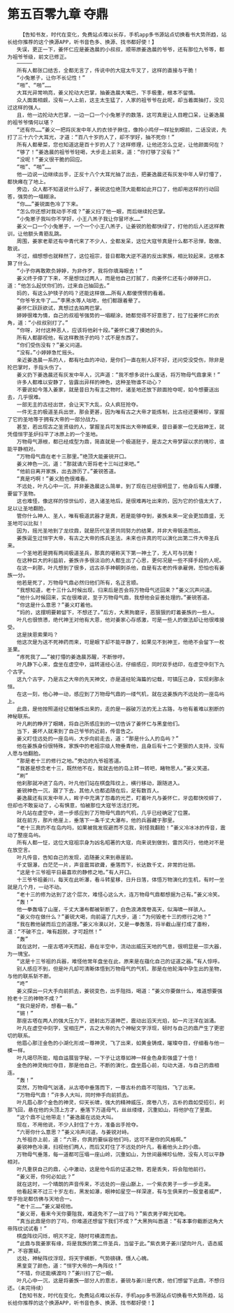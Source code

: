 # 第五百零九章 夺鼎
        【告知书友，时代在变化，免费站点难以长存，手机app多书源站点切换看书大势所趋，站长给你推荐的这个换源APP，听书音色多、换源、找书都好使！】
       失误，更正一下，姜怀仁应是姜逸晨的小叔叔，顺带原姜逸晨的爷爷，还有那位九爷等，都为祖爷爷级，前文已修正。
       —————
       所有人都张口结舌，全都无言了，传说中的大寇太牛叉了，这样的直接与干脆！
       “小兔崽子，让你不长记性！”
       “啪”、“啪”……
       大耳光异常响亮，姜义抡动大巴掌，抽姜逸晨大嘴巴，下手极重，根本不留情。
       众人面面相觑，没有一人上前，这主太生猛了，人家的祖爷爷在此呢，却当着面抽打，没见过这样的强人。
       且，他一边抡动大巴掌，一边一口一个小兔崽子的数落，这可真是让人目瞪口呆，让姜逸晨的祖爷爷情何以堪？
       “还有你……”姜义一把将灰发中年人的衣领子揪住，像拎小鸡仔一样扯到眼前，二话没说，先打了三十六个大耳光，才道：“百八十岁的人了，却不学好，抽不死你！”
       所有人都晕菜，您也知道这是百十岁的人了？这样修理，让他还怎么立足，让他颜面何在？
       “够了！”姜逸晨的祖爷爷轻喝，大步走上前来，道：“你打够了没有？”
       “没呢！”姜义很干脆的回应。
       “啪”、“啪”……
       他一边说一边继续出手，正反十八个大耳光抽了出去，把姜逸晨还有灰发中年人早打懵了，都快瘫在了地上。
       旁边，众人都不知道说什么好了，姜锐这位绝顶大能都如此开口了，他却用这样的行动回答，强势的一塌糊涂。
       “你……”姜锐面色冷了下来。
       “怎么你还想对我动手不成？”姜义扫了他一眼，而后继续抡巴掌。
       “小兔崽子我叫你不学好，小王八羔子我让你冒坏水……”
       姜义一口一个小兔崽子，一个一个小王八羔子，让姜锐的脸都快绿了，打他的后人还这样教训，让他额头青筋乱跳。
       周围，姜家老辈还有中青代来了不少人，全都发呆，这位大寇爷真是什么都不忌惮，敢做、敢说。
       不过，细想想也就释然了，这位祖宗，昔日都敢大逆不道的反出家族，相比较起来，这根本算了什么。
       “小子你再敢欺负婷婷，为非作歹，我将你填海眼去！”
       姜义终于停了下来，不是想饶过两人，而是他自己打腻了，向姜怀仁还有小婷婷开口，道：“他怎么起伏你们的，过来自己抽回去。”
       妈的，有这么护犊子的吗？还能这样做……所有人都傻愣愣的看着。
       “你爷爷太牛了……”李黑水等人咕哝，他们都跟着晕了。
       姜怀仁跃跃欲试，真想过去拍两巴掌。
       婷婷很难为情，自己的叔祖爷强势的一塌糊涂，她都觉得不好意思了，拉了拉姜怀仁的衣角，道：“小叔叔别打了。”
       “你呀，对付这种恶人，应该将他剁十段。”姜怀仁摸了摸她的头。
       所有人都鄙视他，有这样教孩子的吗？忒不是东西了。
       “你们受伤没有？”姜义问道。
       “没有。”小婷婷急忙摇头。
       亲近姜逸晨一系的人，都有吐血的冲动，是你们一直在削人好不好，还问受没受伤，除非是抡巴掌时，手指头伤了。
       姜义扔下姜逸晨还有灰发中年人，沉声道：“我不想多说什么废话，将万物母气鼎拿来！”
       许多人都难以安静了，皆露出异样的神色，这种圣物谁不动心？
       不要说如今落入姜家，就是昔日为有主之物时，诸圣地还放下颜面抢夺呢，如今想要送出去，几乎很难。
       一部无主的古经出世，会让天下大乱，众人疯狂抢夺。
       一件无主的极道圣兵出世，那会更甚，因为唯有古之大帝才能炼制，比古经还要稀珍，掌握了它的圣地等于拥有大帝的一部分战力。
       甚至，若出现古之圣贤级的人，掌握圣兵可发挥出大帝神威来，昔日姜家一位无敌神王，就凭借恒宇圣炉扫平了冰原上的一个圣地。
       万物母气源根，都已经成型为鼎，简直就是一个极道胚子，是古之大帝梦寐以求的瑰珍，谁能平静相对。
       “万物母气鼎在老十三那里。”绝顶大能姜锐开口。
       姜义神色一沉，道：“那就请六哥将老十三叫过来吧。”
       “他前日离开家族，出去游历了。”姜锐答道。
       “真是巧啊！”姜义脸色很难看。
       不远处，叶凡心中一沉，并非姜逸晨这么简单，到了现在已经很明显了，他身后有人撑腰，要留下圣物。
       这也难怪，像这样的惊世仙珍，进入诸圣地后，是很难再吐出来的，因为它的价值太大了，足以让圣地翻脸。
       管你什么神人、圣人，唯有极道武器才是真，若是能够夺到，姜族未来一定会更加鼎盛，无圣地可以比拟！
       因为，摇光圣地到了龙纹鼎，就是历代圣贤共同努力的结果，并非大帝锻造而出。
       姜族诞生过恒宇大帝，有古之大帝的炼兵圣法，未来也许真的可以演化出第二件大帝圣兵来。
       一个圣地若是拥有两间极道圣兵，那真的堪称天下第一神土了，无人可与抗衡！
       在这种巨大的利益前，姜族许多很淡泊的人都生出了心思，更何况是一些不择手段的人呢。
       在这一刹那，叶凡想到了很多，远古杀手神朝刺杀他，自是有古老的传承雇佣，恐怕也有姜族一分。
       他若是死了，万物母气鼎必然归他们所有，名正言顺。
       “我想知道，老十三什么时候出现，归来后是否会将万物母气还回来？”姜义沉声问道。
       “他什么时候回来，实在很难说，至于万物母气鼎，我想他会妥善处理的。”姜锐答道。
       “你这是什么意思？”姜义盯着他。
       “妈的，这摆明要赖留下，不想还了。”后方，大黑狗磨牙，恶狠狠的盯着姜族的一些人。
       叶凡也很愤懑，绝代神王对他有大恩，他对姜家心存感激，可是一些人的做法却让他很难接受。
       这是挟恩索果吗？
       他这次是为送不死神药而来，可是眼下却不能平静了，如果见不到神王，他绝不会留下一枚圣果。
       “疼死我了……”被打懵的姜逸晨苏醒，不断惨哼。
       叶凡静下心来，盘坐在虚空中，运转道经心法，仔细感应，同时双手结印，在虚空中刻下九个古字。
       这九个古字，乃是古之大帝的先天神文，亦是道经轮海篇的记载，可镇压己身，实现刹那永恒。
       在这一刻，他心神一动，感应到了万物母气鼎的一缕气机，就在这姜族内不远处的一座岛屿上。
       此鼎，是他按照道经记载锤炼出来的，走的是一器破万法的无上古路，与他有着难以割断的神秘联系。
       叶凡刷的睁开了眼睛，将自己所感应到的一切告诉了姜怀仁与黑皇他们。
       当下，姜坏人就来到了自己爷爷的近前，传音告之。
       姜义盯住远处的一座岛屿，大步向前走去，道：“那是什么人的岛屿？”
       他在姜族身份很特殊，家族中的老祖宗级人物垂青他，且身后有十二个更狠的人支持，没有人愿与他翻脸。
       “那是老十三的修行之地。”旁边的九爷祖答道。
       “我甚是想念老十三，既然他不在，我就去他的岛上转一转吧，睹物思人。”姜义笑道。
       “刷”
       他刹那就冲进了岛内，叶凡他们站在棋盘阵纹上，横行移动，跟随进入。
       姜锐神色一沉，跟了下去，其他人也都追随在后，足有数百人。
       姜逸晨还有灰发中年人，眸子中充满了怨毒的光芒，盯着叶凡与姜怀仁，牙齿都快咬碎了，但却也不敢妄动了，心有惧意，怕被那位大寇爷活活打死。
       叶凡站在虚空中，进一步感应到了万物母气鼎的气机，几乎已经确定了位置。
       就在前方，那片绝崖上，垂落下一条千丈大瀑布，他的兵器藏于那里。
       “老十三真的不在岛内吗，如果被我发现避而不见我，别怪我翻脸！”姜义冷冰冰的传音，震动了整座岛屿。
       所有人都一怔，这位大寇祖宗身为凶名昭著的大寇，向来说到做到，雷厉风行，他绝对不是在放空言。
       叶凡传音，告知自己的发现，追随姜义来到悬崖前。
       千丈银瀑，白茫茫一片，声音震耳欲聋，垂落而下，长达数千丈，非常的壮丽。
       “这是十三爷祖平日最喜欢的静修之地。”有人开口。
       十三爷爷祖姜川，每天在此听瀑，看斗转星移，日升日落，体悟万物演化的生机，有时一坐就是几个月，一动不动。
       “老十三的修为达到了这个层次，难怪心这么大，连万物母气鼎都想据为己有。”姜义冷笑。
       “轰！”
       他一拳轰塌了山崖，千丈大瀑布都被斩断了，白色浪涛席卷高天，似海啸一样骇人。
       “姜义你在做什么？”姜锐大喝，向前逼了几大步，道：“为何毁老十三的修行之地？”
       “我在教他破而后立的道理。”姜义冷漠以对，又是一拳轰落，将半截山崖打成了齑粉，道：“不破不立，唯有超脱，才可超然！”
       “轰”
       就在这时，一座古塔冲天而起，悬在半空中，流动出威压天地的气息，很明显是一宗大器，为一瑰宝。
       “这是十三爷祖的兵器，难怪他常年盘坐在此，原来是在蕴化自己的证道之器。”有人惊呼。
       别人感应不到，但是叶凡却可清晰体悟到万物母气的气机，那是在他轮海中孕生出的圣物，与他的联系斩不断。
       “咚”
       姜义探出一只大手向前抓去，姜锐变色，出手阻挡，喝道：“姜义你要做什么，难道想要强抢老十三的神物不成？”
       “我只是好奇，想看一看。”
       “锵！”
       那座古塔在两人的强大压力下，迸射出万道神芒，震动出滔天光焰，如一片汪洋在汹涌。
       叶凡在虚空中刻字，宝相庄严，古之大帝的九个神秘文字浮现，顿时与自己的鼎产生了更密切的联系。
       他眉心那汪金色的小湖化形成一尊神灵，飞了出来，如黄金铸成，璀璨夺目，仔细看与他一模一样。
       叶凡竭尽所能，暗自运展皆字秘，一下子让这尊如神一样金色身影强盛了十倍！
       金色的神灵绚烂夺目，那是他自己，不断的演化，盘坐眉心前，勾动大道，与自己的鼎相连。
       “轰！”
       突然，万物母气汹涌，从古塔中垂落而下，一尊古朴的鼎不可阻挡，飞了出来。
       “万物母气鼎！”许多人大叫，同时伸手向前抓去。
       叶凡眉心那个金色的神灵，仰天长啸，强大的精神威压，席卷八方，古朴的鼎如受招引，刹那飞回，悬在他的头顶上方才，垂落下万道母气，丝丝缕缕，沉重如山，将他护在了里面。
       “这个鼎不让他带走！”姜逸晨在远处大叫。
       现在，不用他说，不少人封住了十方，准备出手抢夺。
       “六哥你什么意思？”姜义冷声问道，与姜锐对峙。
       九爷祖亦上前，道：“六哥，你真的要纵容他们吗，这可不是你的风格啊。”
       姜锐神色冷漠，扫视他们两人，而后又盯住了不远处的叶凡，看着他头上的小鼎。
       万物母气垂落，每一道都可压塌一座山岭，沉重如山，为世间最稀珍仙物，没有人可以平静相对。
       叶凡重获自己的鼎，心中激动，这是他今后的证道之物，若是丢失，将会阻他前行。
       “姜义哥，你何必如此？”
       就在这时，一个晴朗的声音传来，不远处的一座山巅上，一个紫衣男子一步一步走来。
       他看起来不过三十岁左右，黑发如瀑，眼神如星空一样深邃，有与生俱来的一股皇者威严，举手抬足都仿佛与天地合一。
       “老十三……”姜义凝视他。
       “姜义哥，看来今天你要阻我，难道免不了一战了吗？”紫衣男子眸光如电。
       “真当此鼎是你的了吗，你难道还想留下我们不成？”大黑狗叫嚣道：“有本事你截断这角大帝阵纹试试看！”
       棋盘阵纹闪烁，明灭不定，随时可横渡而去。
       “此鼎与我姜家有缘，将是我族的第二件圣兵，当留于此。”紫衣男子姜川望向叶凡，语态威严，不容置疑。
       远处，神秘阵纹浮现，将天宇横断，气势磅礴，慑人心魄。
       黑皇变了颜色，道：“恒宇大帝的一角阵纹！”
       “不错，你还能横渡吗？”姜川扫了它一眼。
       叶凡心中一沉，这是将姜族一部分人的意志，姜锐与姜川是代表，他们想留下此鼎，不想归还。（未完待续）
       【告知书友，时代在变化，免费站点难以长存，手机app多书源站点切换看书大势所趋，站长给你推荐的这个换源APP，听书音色多、换源、找书都好使！】